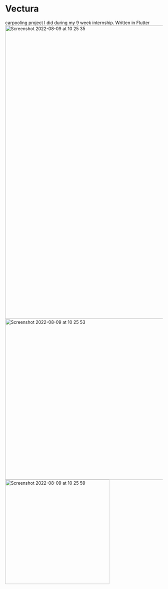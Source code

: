 # Vectura
 carpooling project I did during my 9 week internship. Written in Flutter
<img width="936" alt="Screenshot 2022-08-09 at 10 25 35" src="https://user-images.githubusercontent.com/37480708/183601737-a4eacb1e-833a-4e9b-8785-9bd3f48a6ef3.png">
<img width="513" alt="Screenshot 2022-08-09 at 10 25 53" src="https://user-images.githubusercontent.com/37480708/183601756-04a16fb0-9a73-4c28-8b04-1b5ed8fce512.png">
<img width="333" alt="Screenshot 2022-08-09 at 10 25 59" src="https://user-images.githubusercontent.com/37480708/183601768-aca4b7b0-50ac-44b8-a71d-0147b59aa62d.png">
